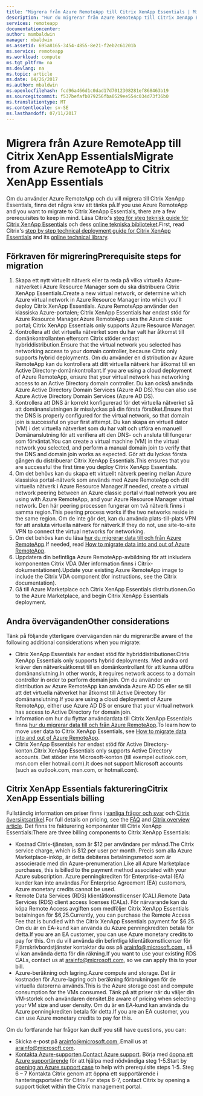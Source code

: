 ```yaml
---
title: "Migrera från Azure RemoteApp till Citrix XenApp Essentials | Microsoft Docs"
description: "Hur du migrerar från Azure RemoteApp till Citrix XenApp Essentials"
services: remoteapp
documentationcenter: 
author: msmbaldwin
manager: mbaldwin
ms.assetid: 695a8165-3454-4855-8e21-f2eb2c61201b
ms.service: remoteapp
ms.workload: compute
ms.tgt_pltfrm: na
ms.devlang: na
ms.topic: article
ms.date: 04/26/2017
ms.author: mbaldwin
ms.openlocfilehash: fcd96a466d1c0dad17d7012308281ef868463b19
ms.sourcegitcommit: f537befafb079256fba0529ee554c034d73f36b0
ms.translationtype: MT
ms.contentlocale: sv-SE
ms.lasthandoff: 07/11/2017
---
```

# <a name="migrate-from-azure-remoteapp-to-citrix-xenapp-essentials"></a><span data-ttu-id="1ca72-103">Migrera från Azure RemoteApp till Citrix XenApp Essentials</span><span class="sxs-lookup"><span data-stu-id="1ca72-103">Migrate from Azure RemoteApp to Citrix XenApp Essentials</span></span>

<span data-ttu-id="1ca72-104">Om du använder Azure RemoteApp och du vill migrera till Citrix XenApp Essentials, finns det några krav att tänka på.</span><span class="sxs-lookup"><span data-stu-id="1ca72-104">If you use Azure RemoteApp and you want to migrate to Citrix XenApp Essentials, there are a few prerequisites to keep in mind.</span></span> <span data-ttu-id="1ca72-105">Läsa Citrix's [steg för steg teknisk guide för Citrix XenApp Essentials](https://docs.citrix.com/content/dam/docs/en-us/citrix-cloud/downloads/xenapp-essentials-deployment-guide.pdf) och dess [online tekniska biblioteket](http://docs.citrix.com/en-us/citrix-cloud/xenapp-and-xendesktop-service/xenapp-essentials.html).</span><span class="sxs-lookup"><span data-stu-id="1ca72-105">First, read Citrix's [step by step technical deployment guide for Citrix XenApp Essentials](https://docs.citrix.com/content/dam/docs/en-us/citrix-cloud/downloads/xenapp-essentials-deployment-guide.pdf) and its [online technical library](http://docs.citrix.com/en-us/citrix-cloud/xenapp-and-xendesktop-service/xenapp-essentials.html).</span></span> 

## <a name="prerequisite-steps-for-migration"></a><span data-ttu-id="1ca72-106">Förkraven för migrering</span><span class="sxs-lookup"><span data-stu-id="1ca72-106">Prerequisite steps for migration</span></span>

1. <span data-ttu-id="1ca72-107">Skapa ett nytt virtuellt nätverk eller ta reda på vilka virtuella Azure-nätverket i Azure Resource Manager som du ska distribuera Citrix XenApp Essentials.</span><span class="sxs-lookup"><span data-stu-id="1ca72-107">Create a new virtual network, or determine which Azure virtual network in Azure Resource Manager into which you'll deploy Citrix XenApp Essentials.</span></span> <span data-ttu-id="1ca72-108">Azure RemoteApp använder den klassiska Azure-portalen; Citrix XenApp Essentials har endast stöd för Azure Resource Manager.</span><span class="sxs-lookup"><span data-stu-id="1ca72-108">Azure RemoteApp uses the Azure classic portal; Citrix XenApp Essentials only supports Azure Resource Manager.</span></span>  
2. <span data-ttu-id="1ca72-109">Kontrollera att det virtuella nätverket som du har valt har åtkomst till domänkontrollanten eftersom Citrix stöder endast hybriddistribution.</span><span class="sxs-lookup"><span data-stu-id="1ca72-109">Ensure that the virtual network you selected has networking access to your domain controller, because Citrix only supports hybrid deployments.</span></span> <span data-ttu-id="1ca72-110">Om du använder en distribution av Azure RemoteApp kan du kontrollera att ditt virtuella nätverk har åtkomst till en Active Directory-domänkontrollant.</span><span class="sxs-lookup"><span data-stu-id="1ca72-110">If you are using a cloud deployment of Azure RemoteApp, ensure that your virtual network has networking access to an Active Directory domain controller.</span></span> <span data-ttu-id="1ca72-111">Du kan också använda Azure Active Directory Domain Services (Azure AD DS).</span><span class="sxs-lookup"><span data-stu-id="1ca72-111">You can also use Azure Active Directory Domain Services (Azure AD DS).</span></span> 
3. <span data-ttu-id="1ca72-112">Kontrollera att DNS är korrekt konfigurerad för det virtuella nätverket så att domänanslutningen är misslyckas på din första försöket.</span><span class="sxs-lookup"><span data-stu-id="1ca72-112">Ensure that the DNS is properly configured for the virtual network, so that domain join is successful on your first attempt.</span></span> <span data-ttu-id="1ca72-113">Du kan skapa en virtuell dator (VM) i det virtuella nätverket som du har valt och utföra en manuell Domänanslutning för att verifiera att den DNS- och ansluta till fungerar som förväntat.</span><span class="sxs-lookup"><span data-stu-id="1ca72-113">You can create a virtual machine (VM) in the virtual network you selected, and perform a manual domain join to verify that the DNS and domain join works as expected.</span></span> <span data-ttu-id="1ca72-114">Gör att du lyckas första gången du distribuerar Citrix XenApp Essentials.</span><span class="sxs-lookup"><span data-stu-id="1ca72-114">This ensures that you are successful the first time you deploy Citrix XenApp Essentials.</span></span> 
4. <span data-ttu-id="1ca72-115">Om det behövs kan du skapa ett virtuellt nätverk peering mellan Azure klassiska portal-nätverk som används med Azure RemoteApp och ditt virtuella nätverk i Azure Resource Manager.</span><span class="sxs-lookup"><span data-stu-id="1ca72-115">If needed, create a virtual network peering between an Azure classic portal virtual network you are using with Azure RemoteApp, and your Azure Resource Manager virtual network.</span></span> <span data-ttu-id="1ca72-116">Den här peering processen fungerar om två nätverk finns i samma region.</span><span class="sxs-lookup"><span data-stu-id="1ca72-116">This peering process works if the two networks reside in the same region.</span></span> <span data-ttu-id="1ca72-117">Om de inte gör det, kan du använda plats-till-plats VPN för att ansluta virtuella nätverk för nätverk.</span><span class="sxs-lookup"><span data-stu-id="1ca72-117">If they do not, use site-to-site VPN to connect the virtual networks for networking.</span></span> 
5. <span data-ttu-id="1ca72-118">Om det behövs kan du läsa [hur du migrerar data till och från Azure RemoteApp](remoteapp-migrate.md).</span><span class="sxs-lookup"><span data-stu-id="1ca72-118">If needed, read [How to migrate data into and out of Azure RemoteApp](remoteapp-migrate.md).</span></span> 
6. <span data-ttu-id="1ca72-119">Uppdatera din befintliga Azure RemoteApp-avbildning för att inkludera komponenten Citrix VDA (Mer information finns i Citrix-dokumentationen).</span><span class="sxs-lookup"><span data-stu-id="1ca72-119">Update your existing Azure RemoteApp image to include the Citrix VDA component (for instructions, see the Citrix documentation).</span></span> 
7. <span data-ttu-id="1ca72-120">Gå till Azure Marketplace och Citrix XenApp Essentials distributionen.</span><span class="sxs-lookup"><span data-stu-id="1ca72-120">Go to the Azure Marketplace, and begin Citrix XenApp Essentials deployment.</span></span>

## <a name="other-considerations"></a><span data-ttu-id="1ca72-121">Andra överväganden</span><span class="sxs-lookup"><span data-stu-id="1ca72-121">Other considerations</span></span>

<span data-ttu-id="1ca72-122">Tänk på följande ytterligare överväganden när du migrerar:</span><span class="sxs-lookup"><span data-stu-id="1ca72-122">Be aware of the following additional considerations when you migrate:</span></span>
- <span data-ttu-id="1ca72-123">Citrix XenApp Essentials har endast stöd för hybriddistributioner.</span><span class="sxs-lookup"><span data-stu-id="1ca72-123">Citrix XenApp Essentials only supports hybrid deployments.</span></span> <span data-ttu-id="1ca72-124">Med andra ord kräver den nätverksåtkomst till en domänkontrollant för att kunna utföra domänanslutning.</span><span class="sxs-lookup"><span data-stu-id="1ca72-124">In other words, it requires network access to a domain controller in order to perform domain join.</span></span> <span data-ttu-id="1ca72-125">Om du använder en distribution av Azure RemoteApp kan använda Azure AD DS eller se till att det virtuella nätverket har åtkomst till Active Directory för domänanslutning.</span><span class="sxs-lookup"><span data-stu-id="1ca72-125">If you are using a cloud deployment of Azure RemoteApp, either use Azure AD DS or ensure that your virtual network has access to Active Directory for domain join.</span></span> 
- <span data-ttu-id="1ca72-126">Information om hur du flyttar användardata till Citrix XenApp Essentials finns [hur du migrerar data till och från Azure RemoteApp](remoteapp-migrate.md).</span><span class="sxs-lookup"><span data-stu-id="1ca72-126">To learn how to move user data to Citrix XenApp Essentials, see [How to migrate data into and out of Azure RemoteApp](remoteapp-migrate.md).</span></span> 
- <span data-ttu-id="1ca72-127">Citrix XenApp Essentials har endast stöd för Active Directory-konton.</span><span class="sxs-lookup"><span data-stu-id="1ca72-127">Citrix XenApp Essentials only supports Active Directory accounts.</span></span> <span data-ttu-id="1ca72-128">Det stöder inte Microsoft-konton (till exempel outlook.com, msn.com eller hotmail.com).</span><span class="sxs-lookup"><span data-stu-id="1ca72-128">It does not support Microsoft accounts (such as outlook.com, msn.com, or hotmail.com).</span></span> 

## <a name="citrix-xenapp-essentials-billing"></a><span data-ttu-id="1ca72-129">Citrix XenApp Essentials fakturering</span><span class="sxs-lookup"><span data-stu-id="1ca72-129">Citrix XenApp Essentials billing</span></span>

<span data-ttu-id="1ca72-130">Fullständig information om priser finns i [vanliga frågor och svar](https://www.citrix.com/global-partners/microsoft/resources/xenapp-essentials-faq.html#tab-30699) och [Citrix översiktsartikel](https://www.citrix.com/global-partners/microsoft/remote-app.html).</span><span class="sxs-lookup"><span data-stu-id="1ca72-130">For full details on pricing, see the [FAQ](https://www.citrix.com/global-partners/microsoft/resources/xenapp-essentials-faq.html#tab-30699) and [Citrix overview article](https://www.citrix.com/global-partners/microsoft/remote-app.html).</span></span> <span data-ttu-id="1ca72-131">Det finns tre fakturering komponenter till Citrix XenApp Essentials:</span><span class="sxs-lookup"><span data-stu-id="1ca72-131">There are three billing components to Citrix XenApp Essentials:</span></span>

- <span data-ttu-id="1ca72-132">Kostnad Citrix-tjänsten, som är $12 per användare per månad.</span><span class="sxs-lookup"><span data-stu-id="1ca72-132">The Citrix service charge, which is $12 per user per month.</span></span> <span data-ttu-id="1ca72-133">Precis som alla Azure Marketplace-inköp, är detta debiteras betalningsmetod som är associerade med din Azure-prenumeration.</span><span class="sxs-lookup"><span data-stu-id="1ca72-133">Like all Azure Marketplace purchases, this is billed to the payment method associated with your Azure subscription.</span></span> <span data-ttu-id="1ca72-134">Azure penningkrediten för Enterprise-avtal (EA) kunder kan inte användas.</span><span class="sxs-lookup"><span data-stu-id="1ca72-134">For Enterprise Agreement (EA) customers, Azure monetary credits cannot be used.</span></span> 
- <span data-ttu-id="1ca72-135">Remote Data Services (RDS) klientåtkomstlicenser (CAL).</span><span class="sxs-lookup"><span data-stu-id="1ca72-135">Remote Data Services (RDS) client access licenses (CALs).</span></span> <span data-ttu-id="1ca72-136">För närvarande kan du köpa Remote Access avgiften som medföljer Citrix XenApp Essentials betalningen för $6,25.</span><span class="sxs-lookup"><span data-stu-id="1ca72-136">Currently, you can purchase the Remote Access Fee that is bundled with the Citrix XenApp Essentials payment for $6.25.</span></span> <span data-ttu-id="1ca72-137">Om du är en EA-kund kan använda du Azure penningkrediten betala för detta.</span><span class="sxs-lookup"><span data-stu-id="1ca72-137">If you are an EA customer, you can use Azure monetary credits to pay for this.</span></span> <span data-ttu-id="1ca72-138">Om du vill använda din befintliga klientåtkomstlicenser för Fjärrskrivbordstjänster kontaktar du oss på [ arainfo@microsoft.com ](mailto:arainfo@microsoft.com), så vi kan använda detta för din räkning.</span><span class="sxs-lookup"><span data-stu-id="1ca72-138">If you want to use your existing RDS CALs, contact us at [arainfo@microsoft.com](mailto:arainfo@microsoft.com), so we can apply this to your bill.</span></span> 
- <span data-ttu-id="1ca72-139">Azure-beräkning och lagring.</span><span class="sxs-lookup"><span data-stu-id="1ca72-139">Azure compute and storage.</span></span> <span data-ttu-id="1ca72-140">Det är kostnaden för Azure-lagring och beräkning förbrukningen för de virtuella datorerna används.</span><span class="sxs-lookup"><span data-stu-id="1ca72-140">This is the Azure storage cost and compute consumption for the VMs consumed.</span></span> <span data-ttu-id="1ca72-141">Tänk på att priser när du väljer din VM-storlek och användaren densitet.</span><span class="sxs-lookup"><span data-stu-id="1ca72-141">Be aware of pricing when selecting your VM size and user density.</span></span> <span data-ttu-id="1ca72-142">Om du är en EA-kund kan använda du Azure penningkrediten betala för detta.</span><span class="sxs-lookup"><span data-stu-id="1ca72-142">If you are an EA customer, you can use Azure monetary credits to pay for this.</span></span>

<span data-ttu-id="1ca72-143">Om du fortfarande har frågor kan du:</span><span class="sxs-lookup"><span data-stu-id="1ca72-143">If you still have questions, you can:</span></span>
- <span data-ttu-id="1ca72-144">Skicka e-post på [ arainfo@microsoft.com ](mailto:arainfo@microsoft.com).</span><span class="sxs-lookup"><span data-stu-id="1ca72-144">Email us at [arainfo@microsoft.com](mailto:arainfo@microsoft.com).</span></span>
- <span data-ttu-id="1ca72-145">[Kontakta Azure-supporten](https://portal.azure.com/?#blade/Microsoft_Azure_Support/HelpAndSupportBlade).</span><span class="sxs-lookup"><span data-stu-id="1ca72-145">[Contact Azure support](https://portal.azure.com/?#blade/Microsoft_Azure_Support/HelpAndSupportBlade).</span></span> <span data-ttu-id="1ca72-146">Börja med [öppna ett Azure supportärende](https://portal.azure.com/?#blade/Microsoft_Azure_Support/HelpAndSupportBlade) för att hjälpa med nödvändiga steg 1-5.</span><span class="sxs-lookup"><span data-stu-id="1ca72-146">Start by [opening an Azure support case](https://portal.azure.com/?#blade/Microsoft_Azure_Support/HelpAndSupportBlade) to help with prerequisite steps 1-5.</span></span> <span data-ttu-id="1ca72-147">Steg 6 – 7 Kontakta Citrix genom att öppna ett supportärende i hanteringsportalen för Citrix.</span><span class="sxs-lookup"><span data-stu-id="1ca72-147">For steps 6-7, contact Citrix by opening a support ticket within the Citrix management portal.</span></span> 
